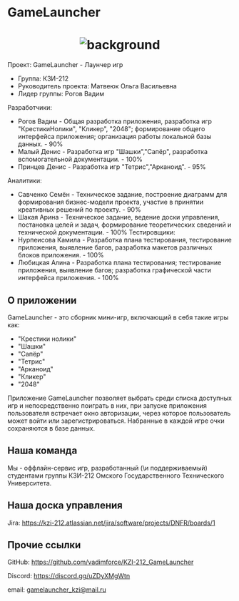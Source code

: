 # GameLauncher

<h1 align="center">
  <img alt="background" src="GameLauncher.png">
</h1>

Проект: GameLauncher - Лаунчер игр
 - Группа: КЗИ-212
 - Руководитель проекта: Матвеюк Ольга Васильевна
 - Лидер группы: Рогов Вадим

Разработчики:
- Рогов Вадим - Общая разработка приложения, разработка игр "КрестикиНолики", "Кликер", "2048"; формирование общего интерфейса приложения; организация работы локальной базы данных. - 90%
- Малый Денис - Разработка игр "Шашки","Сапёр", разработка вспомогательной документации. - 100%
- Принцев Денис - Разработка игр "Тетрис","Арканоид". - 95%

Аналитики:
   - Савченко Семён - Техническое задание, построение диаграмм для формирования бизнес-модели проекта, участие в принятии креативных решений по проекту. - 90%
   - Шакая Арина - Техническое задание, ведение доски управления, постановка целей и задач, формирование теоретических сведений и технической документации. - 100%
Тестировщики:
   - Нурпеисова Камила - Разработка плана тестирования, тестирование приложения, выявление багов, разработка макетов различных блоков приложения. - 100%
   - Любицкая Алина - Разработка плана тестирования; тестирование приложения, выявление багов;
разработка графической части интерфейса приложения. - 100%

## О приложении

GameLauncher - это сборник мини-игр, включающий в себя такие игры как:
 - "Крестики нолики"
 - "Шашки"
 - "Сапёр"
 - "Тетрис"
 - "Арканоид"
 - "Кликер"
 - "2048"

Приложение GameLauncher позволяет выбрать среди списка доступных игр и непосредственно поиграть в них,
при запуске приложения пользователя встречает окно авторизации, через которое пользователь может войти или зарегистрироваться.
Набранные в каждой игре очки сохраняются в базе данных.

## Наша команда

Мы - оффлайн-сервис игр, разработанный (\\и поддерживаемый) студентами группы КЗИ-212 Омского Гоcударственного Технического Университета.

## Наша доска управления

Jira: https://kzi-212.atlassian.net/jira/software/projects/DNFR/boards/1

## Прочие ссылки

GitHub: https://github.com/vadimforce/KZI-212_GameLauncher

Discord: https://discord.gg/uZDyXMgWtn

email: gamelauncher_kzi@mail.ru
